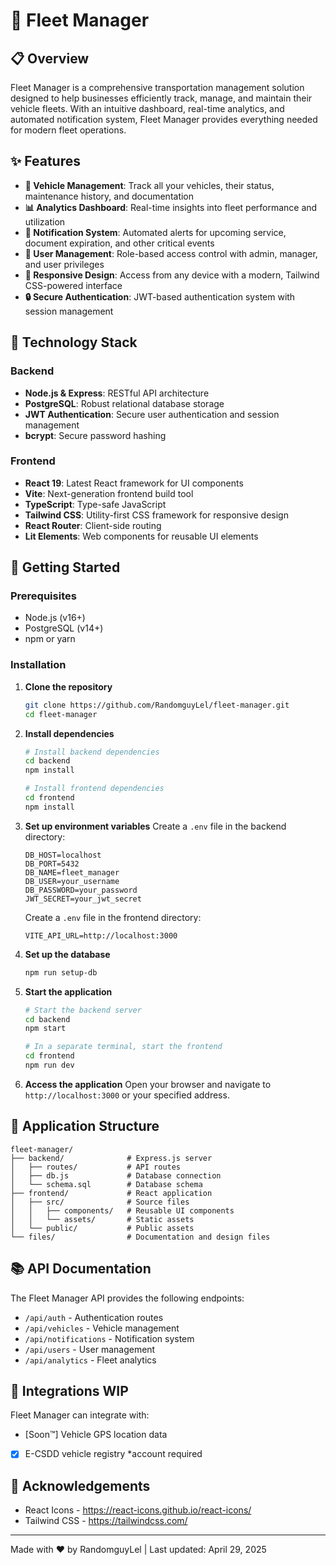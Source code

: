 # 🚚 Fleet Manager



## 📋 Overview

Fleet Manager is a comprehensive transportation management solution designed to help businesses efficiently track, manage, and maintain their vehicle fleets. With an intuitive dashboard, real-time analytics, and automated notification system, Fleet Manager provides everything needed for modern fleet operations.

## ✨ Features

- **🚗 Vehicle Management**: Track all your vehicles, their status, maintenance history, and documentation
- **📊 Analytics Dashboard**: Real-time insights into fleet performance and utilization
- **🔔 Notification System**: Automated alerts for upcoming service, document expiration, and other critical events
- **👤 User Management**: Role-based access control with admin, manager, and user privileges
- **📱 Responsive Design**: Access from any device with a modern, Tailwind CSS-powered interface
- **🔒 Secure Authentication**: JWT-based authentication system with session management

## 🔧 Technology Stack

### Backend
- **Node.js & Express**: RESTful API architecture
- **PostgreSQL**: Robust relational database storage
- **JWT Authentication**: Secure user authentication and session management
- **bcrypt**: Secure password hashing

### Frontend
- **React 19**: Latest React framework for UI components
- **Vite**: Next-generation frontend build tool
- **TypeScript**: Type-safe JavaScript
- **Tailwind CSS**: Utility-first CSS framework for responsive design
- **React Router**: Client-side routing
- **Lit Elements**: Web components for reusable UI elements

## 🚀 Getting Started

### Prerequisites
- Node.js (v16+)
- PostgreSQL (v14+)
- npm or yarn

### Installation

1. **Clone the repository**
   ```bash
   git clone https://github.com/RandomguyLel/fleet-manager.git
   cd fleet-manager
   ```

2. **Install dependencies**
   ```bash
   # Install backend dependencies
   cd backend
   npm install
   
   # Install frontend dependencies
   cd frontend
   npm install
   ```

3. **Set up environment variables**
   Create a `.env` file in the backend directory:
   ```
   DB_HOST=localhost
   DB_PORT=5432
   DB_NAME=fleet_manager
   DB_USER=your_username
   DB_PASSWORD=your_password
   JWT_SECRET=your_jwt_secret
   ```
   Create a `.env` file in the frontend directory:
   ```
   VITE_API_URL=http://localhost:3000
   ```

4. **Set up the database**
   ```bash
   npm run setup-db
   ```

5. **Start the application**
   ```bash
   # Start the backend server
   cd backend
   npm start
   
   # In a separate terminal, start the frontend
   cd frontend
   npm run dev
   ```

6. **Access the application**
   Open your browser and navigate to `http://localhost:3000` or your specified address.

## 📱 Application Structure

```
fleet-manager/
├── backend/              # Express.js server
│   ├── routes/           # API routes
│   ├── db.js             # Database connection
│   └── schema.sql        # Database schema
├── frontend/             # React application
│   ├── src/              # Source files
│   │   ├── components/   # Reusable UI components
│   │   └── assets/       # Static assets
│   └── public/           # Public assets
└── files/                # Documentation and design files
```


## 📚 API Documentation

The Fleet Manager API provides the following endpoints:

- `/api/auth` - Authentication routes
- `/api/vehicles` - Vehicle management
- `/api/notifications` - Notification system
- `/api/users` - User management
- `/api/analytics` - Fleet analytics

## 🔄 Integrations WIP

Fleet Manager can integrate with:
- [Soon™] Vehicle GPS location data

- [X] E-CSDD vehicle registry *account required


## 👏 Acknowledgements

- React Icons - https://react-icons.github.io/react-icons/
- Tailwind CSS - https://tailwindcss.com/

---

Made with ❤️ by RandomguyLel | Last updated: April 29, 2025
